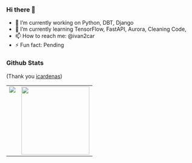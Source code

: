 ### Hi there 👋

<!--
**icardenas/icardenas** is a ✨ _special_ ✨ repository because its `README.md` (this file) appears on your GitHub profile.

Here are some ideas to get you started:

- 🔭 I’m currently working on ...
- 🌱 I’m currently learning ...
- 👯 I’m looking to collaborate on ...
- 🤔 I’m looking for help with ...
- 💬 Ask me about ...
- 📫 How to reach me: ...
- 😄 Pronouns: ...
- ⚡ Fun fact: ...
-->
- 🔭 I’m currently working on Python, DBT, Django
- 🌱 I’m currently learning TensorFlow, FastAPI, Aurora, Cleaning Code, 
- 📫 How to reach me: @ivan2car
- ⚡ Fun fact: Pending

### Github Stats
(Thank you <a target="_blank" href="https://github.com/icardenas/github-readme-stats">icardenas</a>)

<table>
  <tr>
    <td valign="top"><img src="https://github-readme-stats.vercel.app/api/top-langs/?username=icardenas&theme=radical&card_width=450em)](https://github.com/icardenas/icardenas/github-readme-stats"/></td>
    <td valign="top"><img height="180em" src="https://github-readme-stats.vercel.app/api?username=icardenas&show_icons=true&hide_border=true&&count_private=true&include_all_commits=true&theme=radical&hide_stars=false" /></td>
  </tr>
</table>

